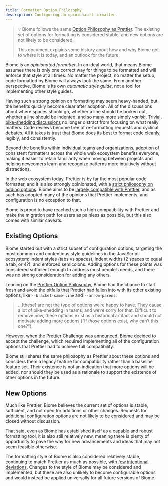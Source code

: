 ```yaml
---
title: Formatter Option Philosophy
description: Configuring an opinionated formatter.
---
```


>💡 Biome follows the same [Option Philosophy as Prettier](https://prettier.io/docs/en/option-philosophy). The existing set of options for formatting is considered stable, and new options are not likely to be considered.
>
>This document explains some history about how and why Biome got to where it is today, and an outlook for the future.

Biome is an *opinionated formatter*. In an ideal world, that means Biome assumes there is only one correct way for things to be formatted and will enforce that style at all times. No matter the project, no matter the setup, code formatted by Biome will always look the same. From another perspective, Biome is its own *automatic style guide*, not a tool for implementing other style guides.

Having such a strong opinion on formatting may seem heavy-handed, but the benefits quickly become clear after adoption. All of the discussions about where spaces should go, whether a line should be broken out, whether a line should be indented, and so many more simply *vanish*. [Trivial, bike-shedding discussions](https://en.wikipedia.org/wiki/Law_of_triviality) no longer distract from focusing on what really matters. Code reviews become free of re-formatting requests and cyclical debates. All it takes is trust that Biome does its best to format code cleanly, legibly, and consistently.

Beyond the benefits within individual teams and organizations, adoption of consistent formatters across the whole web ecosystem benefits everyone, making it easier to retain familiarity when moving between projects and helping newcomers learn and recognize patterns more intuitively without distractions.

In the web ecosystem today, Prettier is by far the most popular code formatter, and it is also strongly opinionated, with a [strict philosophy on adding options](https://prettier.io/docs/en/option-philosophy). Biome aims to be [largely compatible with Prettier](https://biomejs.dev/blog/biome-wins-prettier-challenge), and as such has adopted many of the opinions that Prettier implements, and configuration is no exception to that.

Biome is proud to have reached such a high compatibility with Prettier and make the migration path for users as painless as possible, but this also comes with similar caveats.

## Existing Options

Biome started out with a strict subset of configuration options, targeting the most common and contentious style guidelines in the JavaScript ecosystem: indent styles (tabs vs spaces), indent widths (2 spaces to equal a tab, or 4?), and enforced semicolons. Adding options for these points was considered sufficient enough to address most people’s needs, and there was no strong consideration for adding any others.

Leaning on the [Prettier Option Philosophy](https://prettier.io/docs/en/option-philosophy), Biome had the chance to start fresh and avoid the pitfalls that Prettier had fallen into with its other existing options, like `--bracket-same-line` and `--arrow-parens`:

> …[these] are not the type of options we’re happy to have. They cause a lot of bike-shedding in teams, and we’re sorry for that. Difficult to remove now, these options exist as a historical artifact and should not motivate adding more options (“If *those* options exist, why can’t this one?”).

However, when the [Prettier Challenge was announced](https://twitter.com/Vjeux/status/1722733472522142022), Biome decided to accept the challenge, which required implementing all of the configuration options that Prettier had to achieve full compatibility.

Biome still shares the same philosophy as Prettier about these options and considers them a legacy feature for compatibility rather than a baseline feature set. Their existence is not an indication that more options will be added, nor should they be used as a rationale to support the existence of other options in the future.

## New Options

Much like Prettier, Biome believes the current set of options is stable, sufficient, and not open for additions or other changes. Requests for additional configuration options are not likely to be considered and may be closed without discussion.

That said, even as Biome has established itself as a capable and robust formatting tool, it is also still relatively new, meaning there is plenty of opportunity to pave the way for new advancements and ideas that may not seem feasible otherwise.

The formatting style of Biome is also considered relatively stable, continuing to match Prettier as much as possible, with [few intentional deviations](https://github.com/biomejs/biome/issues/739). Changes to the style of Biome may be considered and implemented, but these are also unlikely to become configurable options and would instead be applied universally for all future versions of Biome.